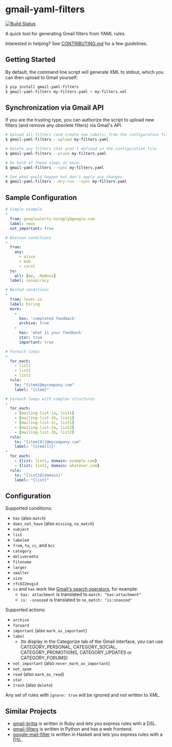# gmail-yaml-filters

[![Build Status](https://travis-ci.org/mesozoic/gmail-yaml-filters.svg?branch=master)](https://travis-ci.org/mesozoic/gmail-yaml-filters)

A quick tool for generating Gmail filters from YAML rules.

Interested in helping? See [CONTRIBUTING.md](CONTRIBUTING.md) for a few guidelines.

## Getting Started

By default, the command line script will generate XML to stdout, which
you can then upload to Gmail yourself:

```bash
$ pip install gmail-yaml-filters
$ gmail-yaml-filters my-filters.yaml > my-filters.xml
```

## Synchronization via Gmail API

If you are the trusting type, you can authorize the script to
upload new filters (and remove any obsolete filters) via Gmail's API.

```bash
# Upload all filters (and create new labels) from the configuration file
$ gmail-yaml-filters --upload my-filters.yaml

# Delete any filters that aren't defined in the configuration file
$ gmail-yaml-filters --prune my-filters.yaml

# Do both of these steps at once.
$ gmail-yaml-filters --sync my-filters.yaml

# See what would happen but don't apply any changes.
$ gmail-yaml-filters --dry-run --sync my-filters.yaml
```

## Sample Configuration

```yaml
# Simple example
-
  from: googlealerts-noreply@google.com
  label: news
  not_important: true

# Boolean conditions
-
  from:
    any:
      - alice
      - bob
      - carol
  to:
    all: [me, -MyBoss]
  label: conspiracy

# Nested conditions
-
  from: lever.co
  label: hiring
  more:
    -
      has: 'completed feedback'
      archive: true
    -
      has: 'what is your feedback'
      star: true
      important: true

# Foreach loops
-
  for_each:
    - list1
    - list2
    - list3
  rule:
    to: "{item}@mycompany.com"
    label: "{item}"

# Foreach loops with complex structures
-
  for_each:
    - [mailing-list-1a, list1]
    - [mailing-list-1b, list1]
    - [mailing-list-1c, list1]
    - [mailing-list-2a, list2]
    - [mailing-list-2b, list2]
  rule:
    to: "{item[0]}@mycompany.com"
    label: "{item[1]}"
-
  for_each:
    - {list: list1, domain: example.com}
    - {list: list2, domain: whatever.com}
  rule:
    to: "{list}@{domain}"
    label: "{list}"
```

## Configuration

Supported conditions:

* `has` (also `match`)
* `does_not_have` (also `missing`, `no_match`)
* `subject`
* `list`
* `labeled`
* `from`, `to`, `cc`, and `bcc`
* `category`
* `deliveredto`
* `filename`
* `larger`
* `smaller`
* `size`
* `rfc822msgid`
* `is` and `has` work like [Gmail's search operators](https://support.google.com/mail/answer/7190?hl=en), for example:
  * `has: attachment` is translated to `match: "has:attachment"`
  * `is: -snoozed` is translated to `no_match: "is:snoozed"`

Supported actions:

* `archive`
* `forward`
* `important` (also `mark_as_important`)
* `label`
  * (to display in the Categorize tab of the Gmail interface, you can use CATEGORY_PERSONAL, CATEGORY_SOCIAL, CATEGORY_PROMOTIONS, CATEGORY_UPDATES or CATEGORY_FORUMS)
* `not_important` (also `never_mark_as_important`)
* `not_spam`
* `read` (also `mark_as_read`)
* `star`
* `trash` (also `delete`)

Any set of rules with `ignore: true` will be ignored and not written to XML.

## Similar Projects

* [gmail-britta](https://github.com/antifuchs/gmail-britta) is written in Ruby and lets you express rules with a DSL.
* [gmail-filters](https://github.com/dimagi/gmail-filters) is written in Python and has a web frontend.
* [google-mail-filter](https://hackage.haskell.org/package/google-mail-filters) is written in Haskell and lets you express rules with a DSL.

